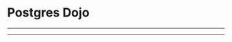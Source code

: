 # Postgres Dojo
_______________________________________________________________________________


_______________________________________________________________________________
